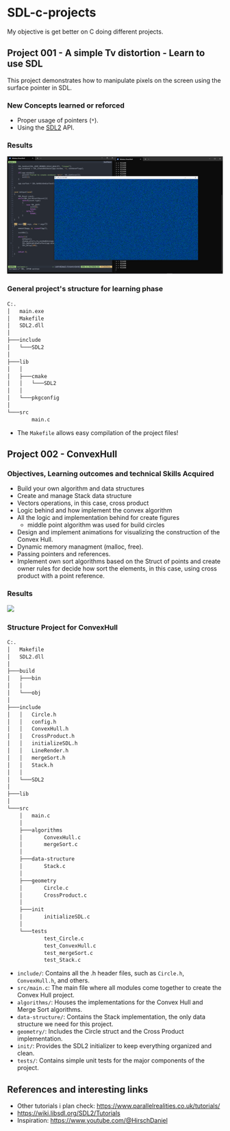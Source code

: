 # SDL-c-projects
My objective is get better on C doing different projects.

## Project 001 - A simple Tv distortion - Learn to use SDL 
This project demonstrates how to manipulate pixels on the screen using the surface pointer in SDL.
### New Concepts learned or reforced
* Proper usage of pointers (`*`).
* Using the [SDL2](https://wiki.libsdl.org/SDL2/SDL_CreateWindow) API.
### Results
<img src="./assets/images/print_random_points_on_screen.PNG" width="800">

### General project's structure for learning phase

```bash
C:.
│   main.exe
│   Makefile
│   SDL2.dll
│
├───include
│   └───SDL2
│
├───lib
│   │
│   ├───cmake
│   │   └───SDL2
│   │
│   └───pkgconfig
│
└───src
        main.c

```

* The `Makefile` allows easy compilation of the project files!

## Project 002 - ConvexHull

### Objectives, Learning outcomes and technical Skills Acquired
* Build your own algorithm and data structures
* Create and manage Stack data structure
* Vectors operations, in this case, cross product
* Logic behind and how implement the convex algorithm
* All the logic and implementation behind for create figures
    * middle point algorithm was used for build circles
* Design and implement animations for visualizing the construction of the Convex Hull.
* Dynamic memory managment (malloc, free).
* Passing pointers and references.
* Implement own sort algorithms based on the Struct of points and create owner rules for decide how sort the elements, in this case, using cross product with a point reference.

### Results
<img src="./assets/gifs/convexHull.gif" width="800">

### Structure Project for ConvexHull
```bash
C:.
│   Makefile
│   SDL2.dll
│
├───build
│   ├───bin
│   │
│   └───obj
│
├───include
│   │   Circle.h
│   │   config.h
│   │   ConvexHull.h
│   │   CrossProduct.h
│   │   initializeSDL.h
│   │   LineRender.h
│   │   mergeSort.h
│   │   Stack.h
│   │
│   └───SDL2
│
├───lib
│
└───src
    │   main.c
    │
    ├───algorithms
    │       ConvexHull.c
    │       mergeSort.c
    │
    ├───data-structure
    │       Stack.c
    │
    ├───geometry
    │       Circle.c
    │       CrossProduct.c
    │
    ├───init
    │       initializeSDL.c
    │
    └───tests
            test_Circle.c
            test_ConvexHull.c
            test_mergeSort.c
            test_Stack.c
```
* `include/`: Contains all the .h header files, such as `Circle.h`, `ConvexHull.h`, and others.
* `src/main.c`: The main file where all modules come together to create the Convex Hull project.
* `algorithms/`: Houses the implementations for the Convex Hull and Merge Sort algorithms.
* `data-structure/`: Contains the Stack implementation, the only data structure we need for this project.
* `geometry/`: Includes the Circle struct and the Cross Product implementation.
* `init/`: Provides the SDL2 initializer to keep everything organized and clean.
* `tests/`: Contains simple unit tests for the major components of the project.


## References and interesting links
* Other tutorials i plan check: https://www.parallelrealities.co.uk/tutorials/
* https://wiki.libsdl.org/SDL2/Tutorials
* Inspiration: https://www.youtube.com/@HirschDaniel

